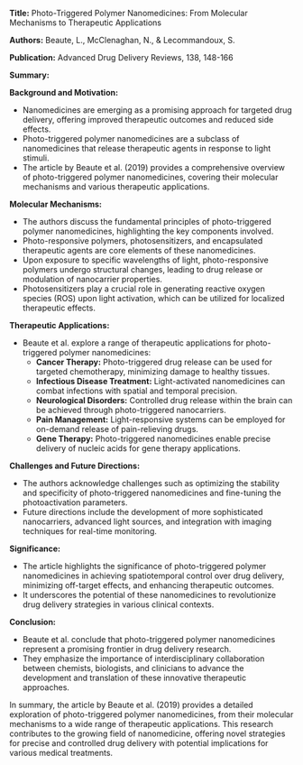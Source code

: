 **Title:** Photo-Triggered Polymer Nanomedicines: From Molecular Mechanisms to Therapeutic Applications

**Authors:** Beaute, L., McClenaghan, N., & Lecommandoux, S.

**Publication:** Advanced Drug Delivery Reviews, 138, 148-166

**Summary:**

**Background and Motivation:**

- Nanomedicines are emerging as a promising approach for targeted drug delivery, offering improved therapeutic outcomes and reduced side effects.
- Photo-triggered polymer nanomedicines are a subclass of nanomedicines that release therapeutic agents in response to light stimuli.
- The article by Beaute et al. (2019) provides a comprehensive overview of photo-triggered polymer nanomedicines, covering their molecular mechanisms and various therapeutic applications.

**Molecular Mechanisms:**

- The authors discuss the fundamental principles of photo-triggered polymer nanomedicines, highlighting the key components involved.
- Photo-responsive polymers, photosensitizers, and encapsulated therapeutic agents are core elements of these nanomedicines.
- Upon exposure to specific wavelengths of light, photo-responsive polymers undergo structural changes, leading to drug release or modulation of nanocarrier properties.
- Photosensitizers play a crucial role in generating reactive oxygen species (ROS) upon light activation, which can be utilized for localized therapeutic effects.

**Therapeutic Applications:**

- Beaute et al. explore a range of therapeutic applications for photo-triggered polymer nanomedicines:
  - **Cancer Therapy:** Photo-triggered drug release can be used for targeted chemotherapy, minimizing damage to healthy tissues.
  - **Infectious Disease Treatment:** Light-activated nanomedicines can combat infections with spatial and temporal precision.
  - **Neurological Disorders:** Controlled drug release within the brain can be achieved through photo-triggered nanocarriers.
  - **Pain Management:** Light-responsive systems can be employed for on-demand release of pain-relieving drugs.
  - **Gene Therapy:** Photo-triggered nanomedicines enable precise delivery of nucleic acids for gene therapy applications.

**Challenges and Future Directions:**

- The authors acknowledge challenges such as optimizing the stability and specificity of photo-triggered nanomedicines and fine-tuning the photoactivation parameters.
- Future directions include the development of more sophisticated nanocarriers, advanced light sources, and integration with imaging techniques for real-time monitoring.

**Significance:**

- The article highlights the significance of photo-triggered polymer nanomedicines in achieving spatiotemporal control over drug delivery, minimizing off-target effects, and enhancing therapeutic outcomes.
- It underscores the potential of these nanomedicines to revolutionize drug delivery strategies in various clinical contexts.

**Conclusion:**

- Beaute et al. conclude that photo-triggered polymer nanomedicines represent a promising frontier in drug delivery research.
- They emphasize the importance of interdisciplinary collaboration between chemists, biologists, and clinicians to advance the development and translation of these innovative therapeutic approaches.

In summary, the article by Beaute et al. (2019) provides a detailed exploration of photo-triggered polymer nanomedicines, from their molecular mechanisms to a wide range of therapeutic applications. This research contributes to the growing field of nanomedicine, offering novel strategies for precise and controlled drug delivery with potential implications for various medical treatments.